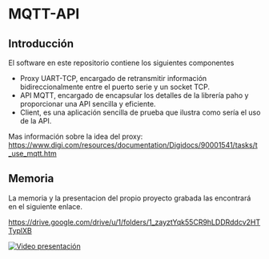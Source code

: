 # MQTT-API

## Introducción
El software en este repositorio contiene los siguientes componentes
- Proxy UART-TCP, encargado de retransmitir información bidireccionalmente entre el puerto serie y un socket TCP. 
- API MQTT, encargado de encapsular los detalles de la librería paho y proporcionar una API sencilla y eficiente.
- Client, es una aplicación sencilla de prueba que ilustra como sería el uso de la API.

Mas información sobre la idea del proxy:
https://www.digi.com/resources/documentation/Digidocs/90001541/tasks/t_use_mqtt.htm

## Memoria 

La memoria y la presentacion del propio proyecto grabada las encontrará en el siguiente enlace. 

https://drive.google.com/drive/u/1/folders/1_zayztYqk55CR9hLDDRddcv2HTTyplXB

[![Video presentación](https://www.google.com/url?sa=i&url=https%3A%2F%2Fwww.incibe-cert.es%2Fblog%2Fiot-protocolos-comunicacion-ataques-y-recomendaciones&psig=AOvVaw1EKWDMmC0orpdWvvUmWJ6z&ust=1624619666774000&source=images&cd=vfe&ved=0CAoQjRxqFwoTCNi_5OSSsPECFQAAAAAdAAAAABAD)](https://www.youtube.com/watch?v=J3YLuJ0E_II)

